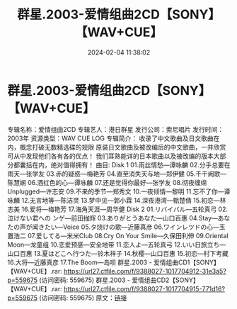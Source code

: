 ﻿---
title: 群星.2003-爱情组曲2CD【SONY】【WAV+CUE】
date: 2024-02-04 11:38:02
categories: WAV车载音乐、镜像
tags: 华语中文
---
# 群星.2003-爱情组曲2CD【SONY】【WAV+CUE】

专辑名称：爱情组曲2CD
专辑艺人：港日群星
发行公司：索尼唱片
发行时间：2003年
资源类型：WAV CUE LOG
专辑简介：
收录了中文歌曲及日文歌曲在内，概念打破无数精选碟的规限
原装日文歌曲及被改编后的中文歌曲，一并欣赏可从中发现他们各有各的优点！
我们耳熟能详的日本歌曲以及被改编的版本大部分都囊括在内，绝对值得拥有！
曲目:
Disk 1
01.雨丝情愁—谭咏麟
02.分手总要在雨天—张学友
03.赤的疑惑—梅艳芳
04.直至消失天与地—郑伊健
05.千千阙歌—陈慧娴
06.酒红色的心—谭咏麟
07.还是觉得你最好—张学友
08.彻夜缠绵Unplugged—许志安
09.不来的季节—郑秀文
10.一夜倾情—黎明
11.忘不了你—谭咏麟
12.无言地等—陈洁灵
13.梦中见—郭小霖
14.深夜港湾—甄楚倩
15.初恋—林志美
16.爱将—梅艳芳
17.海角天涯—周华健
Disk 2
01.リバイバル—五轮真弓
02.泣けない君への ンゲ—前田拁辉
03.ありがとうあなた—山口百惠
04.Stay—あなたの声が闻きたい—Voice
05.タ烧けの歌—近藤真彦
06.ワインレツドの心—玉置浩二
07.爱してる—米米Club
08.Cry On Your Smile—久保田利伸
09.Oriental Moon—龙童组
10.恋爱预感—安全地带
11.恋人よ—五轮真弓
12.いい日旅立ち—山口百惠
13.夏はどこへ行つた—铃木祥子
14.秋樱—山口百惠
15.初恋—村下考藏
16.大将—近藤真彦
17.The Boom—岛呗
群星.2003 - 爱情组曲CD1【SONY】【WAV+CUE】.rar: https://url27.ctfile.com/f/9388027-1017704912-31e3a5?p=559675
(访问密码: 559675)
群星.2003 - 爱情组曲CD2【SONY】【WAV+CUE】.rar: https://url27.ctfile.com/f/9388027-1017704915-771d16?p=559675
(访问密码: 559675)
原文：[链接](https://blog.sina.com.cn/s/blog_1647c7e76010314dh.html)